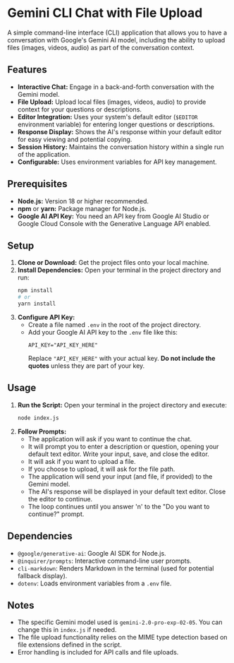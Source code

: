 # Gemini CLI Chat with File Upload

A simple command-line interface (CLI) application that allows you to have a conversation with Google's Gemini AI model, including the ability to upload files (images, videos, audio) as part of the conversation context.

## Features

*   **Interactive Chat:** Engage in a back-and-forth conversation with the Gemini model.
*   **File Upload:** Upload local files (images, videos, audio) to provide context for your questions or descriptions.
*   **Editor Integration:** Uses your system's default editor (`$EDITOR` environment variable) for entering longer questions or descriptions.
*   **Response Display:** Shows the AI's response within your default editor for easy viewing and potential copying.
*   **Session History:** Maintains the conversation history within a single run of the application.
*   **Configurable:** Uses environment variables for API key management.

## Prerequisites

*   **Node.js:** Version 18 or higher recommended.
*   **npm** or **yarn:** Package manager for Node.js.
*   **Google AI API Key:** You need an API key from Google AI Studio or Google Cloud Console with the Generative Language API enabled.

## Setup

1.  **Clone or Download:** Get the project files onto your local machine.
2.  **Install Dependencies:** Open your terminal in the project directory and run:
    ```bash
    npm install
    # or
    yarn install
    ```
3.  **Configure API Key:**
    *   Create a file named `.env` in the root of the project directory.
    *   Add your Google AI API key to the `.env` file like this:
        ```env
        API_KEY="API_KEY_HERE"
        ```
        Replace `"API_KEY_HERE"` with your actual key. **Do not include the quotes** unless they are part of your key.

## Usage

1.  **Run the Script:** Open your terminal in the project directory and execute:
    ```bash
    node index.js
    ```
2.  **Follow Prompts:**
    *   The application will ask if you want to continue the chat.
    *   It will prompt you to enter a description or question, opening your default text editor. Write your input, save, and close the editor.
    *   It will ask if you want to upload a file.
    *   If you choose to upload, it will ask for the file path.
    *   The application will send your input (and file, if provided) to the Gemini model.
    *   The AI's response will be displayed in your default text editor. Close the editor to continue.
    *   The loop continues until you answer 'n' to the "Do you want to continue?" prompt.

## Dependencies

*   `@google/generative-ai`: Google AI SDK for Node.js.
*   `@inquirer/prompts`: Interactive command-line user prompts.
*   `cli-markdown`: Renders Markdown in the terminal (used for potential fallback display).
*   `dotenv`: Loads environment variables from a `.env` file.

## Notes

*   The specific Gemini model used is `gemini-2.0-pro-exp-02-05`. You can change this in `index.js` if needed.
*   The file upload functionality relies on the MIME type detection based on file extensions defined in the script.
*   Error handling is included for API calls and file uploads.
